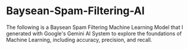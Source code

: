 # Baysean-Spam-Filtering-AI
The following is a Baysean Spam Filtering Machine Learning Model that I generated with Google's Gemini AI System to explore the foundations of Machine Learning, including accuracy, precision, and recall.
